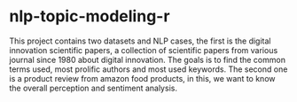 # nlp-topic-modeling-r

This project contains two datasets and NLP cases, the first is the digital innovation scientific papers, a collection of scientific papers from various journal since 1980 
about digital innovation. The goals is to find the common terms used, most prolific authors and most used keywords. 
The second one is a product review from amazon food products, in this, we want to know the overall perception and sentiment analysis.

